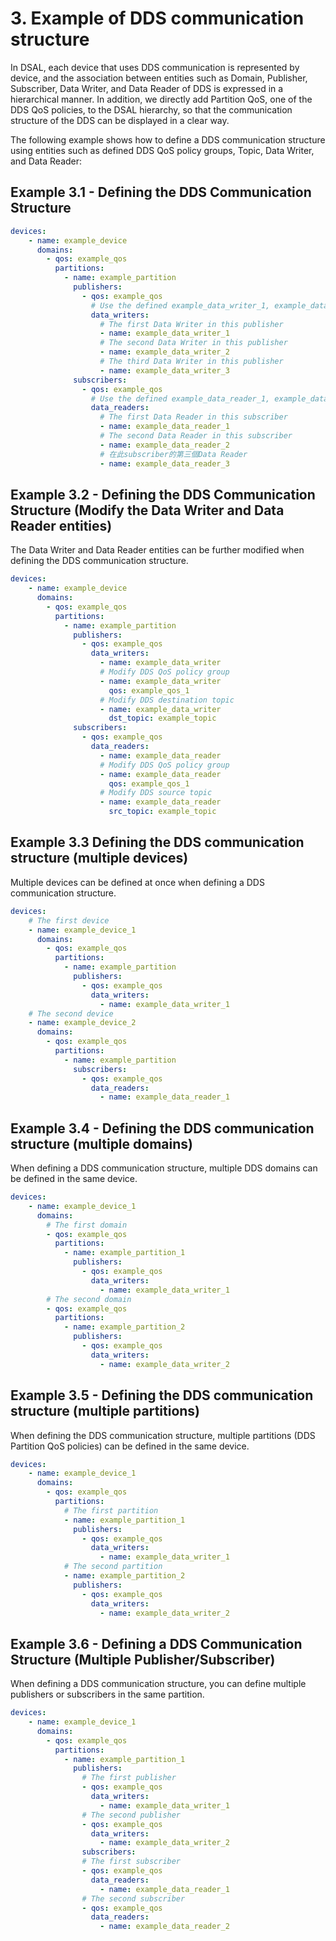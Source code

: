 # 3. Example of DDS communication structure

In DSAL, each device that uses DDS communication is represented by device, and the association between entities such as Domain, Publisher, Subscriber, Data Writer, and Data Reader of DDS is expressed in a hierarchical manner. In addition, we directly add Partition QoS, one of the DDS QoS policies, to the DSAL hierarchy, so that the communication structure of the DDS can be displayed in a clear way.

The following example shows how to define a DDS communication structure using entities such as defined DDS QoS policy groups, Topic, Data Writer, and Data Reader:

## Example 3.1 - Defining the DDS Communication Structure

```yaml
devices:
    - name: example_device
      domains:
        - qos: example_qos
          partitions:
            - name: example_partition
              publishers:
                - qos: example_qos
                  # Use the defined example_data_writer_1, example_data_writer_2, example_data_writer_3
                  data_writers:
                    # The first Data Writer in this publisher
                    - name: example_data_writer_1
                    # The second Data Writer in this publisher
                    - name: example_data_writer_2
                    # The third Data Writer in this publisher
                    - name: example_data_writer_3
              subscribers:
                - qos: example_qos
                  # Use the defined example_data_reader_1, example_data_reader_2, example_data_reader_3
                  data_readers:
                    # The first Data Reader in this subscriber
                    - name: example_data_reader_1
                    # The second Data Reader in this subscriber
                    - name: example_data_reader_2
                    # 在此subscriber的第三個Data Reader
                    - name: example_data_reader_3
```

## Example 3.2 - Defining the DDS Communication Structure (Modify the Data Writer and Data Reader entities)

The Data Writer and Data Reader entities can be further modified when defining the DDS communication structure.

```yaml
devices:
    - name: example_device
      domains:
        - qos: example_qos
          partitions:
            - name: example_partition
              publishers:
                - qos: example_qos
                  data_writers:
                    - name: example_data_writer
                    # Modify DDS QoS policy group
                    - name: example_data_writer
                      qos: example_qos_1
                    # Modify DDS destination topic
                    - name: example_data_writer
                      dst_topic: example_topic
              subscribers:
                - qos: example_qos
                  data_readers:
                    - name: example_data_reader
                    # Modify DDS QoS policy group
                    - name: example_data_reader
                      qos: example_qos_1
                    # Modify DDS source topic
                    - name: example_data_reader
                      src_topic: example_topic
```

## Example 3.3 Defining the DDS communication structure (multiple devices)

Multiple devices can be defined at once when defining a DDS communication structure.

```yaml
devices:
    # The first device
    - name: example_device_1
      domains:
        - qos: example_qos
          partitions:
            - name: example_partition
              publishers:
                - qos: example_qos
                  data_writers:
                    - name: example_data_writer_1
    # The second device
    - name: example_device_2
      domains:
        - qos: example_qos
          partitions:
            - name: example_partition
              subscribers:
                - qos: example_qos
                  data_readers:
                    - name: example_data_reader_1
```

## Example 3.4 - Defining the DDS communication structure (multiple domains)

When defining a DDS communication structure, multiple DDS domains can be defined in the same device.

```yaml
devices:
    - name: example_device_1
      domains:
        # The first domain
        - qos: example_qos
          partitions:
            - name: example_partition_1
              publishers:
                - qos: example_qos
                  data_writers:
                    - name: example_data_writer_1
        # The second domain
        - qos: example_qos
          partitions:
            - name: example_partition_2
              publishers:
                - qos: example_qos
                  data_writers:
                    - name: example_data_writer_2

```

## Example 3.5 - Defining the DDS communication structure (multiple partitions)

When defining the DDS communication structure, multiple partitions (DDS Partition QoS policies) can be defined in the same device.

```yaml
devices:
    - name: example_device_1
      domains:
        - qos: example_qos
          partitions:
            # The first partition
            - name: example_partition_1
              publishers:
                - qos: example_qos
                  data_writers:
                    - name: example_data_writer_1
            # The second partition
            - name: example_partition_2
              publishers:
                - qos: example_qos
                  data_writers:
                    - name: example_data_writer_2
```

## Example 3.6 - Defining a DDS Communication Structure (Multiple Publisher/Subscriber)

When defining a DDS communication structure, you can define multiple publishers or subscribers in the same partition.

```yaml
devices:
    - name: example_device_1
      domains:
        - qos: example_qos
          partitions:
            - name: example_partition_1
              publishers:
                # The first publisher
                - qos: example_qos
                  data_writers:
                    - name: example_data_writer_1
                # The second publisher
                - qos: example_qos
                  data_writers:
                    - name: example_data_writer_2
                subscribers:
                # The first subscriber
                - qos: example_qos
                  data_readers:
                    - name: example_data_reader_1
                # The second subscriber
                - qos: example_qos
                  data_readers:
                    - name: example_data_reader_2
```
